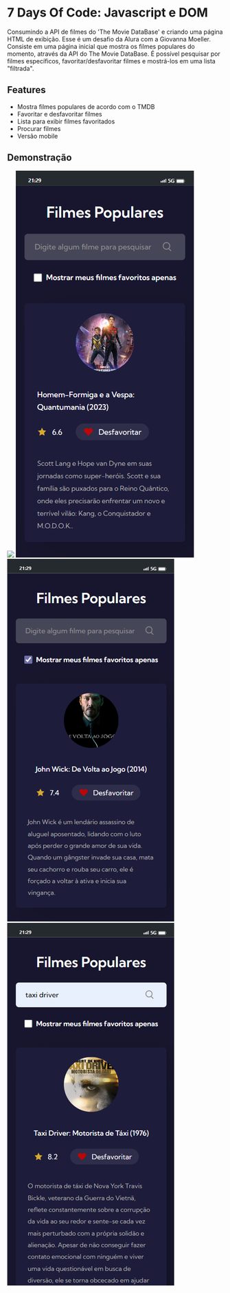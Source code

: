 # 7 Days Of Code: Javascript e DOM
Consumindo a API de filmes do 'The Movie DataBase' e criando uma página HTML de exibição. Esse é um desafio da Alura com a Giovanna Moeller. Consiste em uma página inicial que mostra os filmes populares do momento, através da API do The Movie DataBase. É possível pesquisar por filmes específicos, favoritar/desfavoritar filmes e mostrá-los em uma lista "filtrada".

## Features
- Mostra filmes populares de acordo com o TMDB
- Favoritar e desfavoritar filmes
- Lista para exibir filmes favoritados
- Procurar filmes
- Versão mobile

## Demonstração

<img src="https://raw.githubusercontent.com/aluizamendes/javascript-7DaysOfCode/main/assets/preview/desktop-1.gif">

<img src="https://github.com/aluizamendes/javascript-7DaysOfCode/blob/main/assets/preview/mobile-1.png">
<img src="https://github.com/aluizamendes/javascript-7DaysOfCode/blob/main/assets/preview/mobile-2.png">
<img src="https://github.com/aluizamendes/javascript-7DaysOfCode/blob/main/assets/preview/mobile-3.png">
